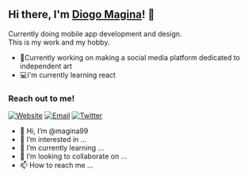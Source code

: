 ## Hi there, I'm [Diogo Magina](https://t03-magina.vigion.pt/)! 👋

Currently doing mobile app development and design.</br>
This is my work and my hobby.</br>

- 🎨Currently working on making a social media platform dedicated to independent art
- 💻I'm currently learning react

### Reach out to me!



[![Website](https://img.shields.io/badge/Website-MaginaDev-da4949?style=flat-square&labelColor=black)](https://t03-magina.vigion.pt/)
[![Email](https://img.shields.io/badge/Email-dmagina99dev%40gmail.com-informational?style=flat-square&logo=Gmail&labelColor=black)](mailto:dmagina99dev@gmail.com)
[![Twitter](https://img.shields.io/badge/Twitter-Tweet%20me-blue?logo=Twitter&logoColor=blue&labelColor=black&style=flat-square)](https://twitter.com/magina_99)

- 👋 Hi, I’m @magina99
- 👀 I’m interested in ...
- 🌱 I’m currently learning ...
- 💞️ I’m looking to collaborate on ...
- 📫 How to reach me ...

<!---
magina99/magina99 is a ✨ special ✨ repository because its `README.md` (this file) appears on your GitHub profile.
You can click the Preview link to take a look at your changes.
--->
